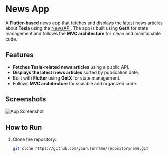 # News App

A **Flutter-based** news app that fetches and displays the latest news articles about **Tesla** using the [NewsAPI](https://newsapi.org/). The app is built using **GetX** for state management and follows the **MVC architecture** for clean and maintainable code.

## Features

- **Fetches Tesla-related news articles** using a public API.
- **Displays the latest news articles** sorted by publication date.
- Built with **Flutter** using **GetX** for state management.
- Follows **MVC architecture** for scalable and organized code.

## Screenshots

![App Screenshot](assets/images/screenshot.png)

## How to Run

1. Clone the repository:
   ```bash
   git clone https://github.com/yourusername/repositoryname.git
